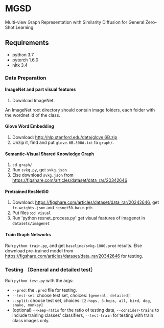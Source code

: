 # MGSD
Multi-view Graph Representation with Similarity Diffusion for General Zero-Shot Learning

## Requirements

* python 3.7
* pytorch 1.6.0
* nltk 3.4

### Data Preparation
#### ImageNet and part visual features 

1. Download ImageNet.

An ImageNet root directory should contain image folders, each folder with the wordnet id of the class.

#### Glove Word Embedding
1. Download: http://nlp.stanford.edu/data/glove.6B.zip
2. Unzip it, find and put `glove.6B.300d.txt` to `graph/`.

#### Semantic-Visual Shared Knowledge Graph
1. `cd graph/`
2. Run `svkg.py`, get `svkg.json`
3. Else download `svkg.json` from https://figshare.com/articles/dataset/data_rar/20342646

#### Pretrained ResNet50
1. Download: https://figshare.com/articles/dataset/data_rar/20342646, get `fc-weights.json` and `resnet50-base.pth`
2. Put files :`cd visual`
3. Run 'python resnet_process.py' get visual features of imagenet in `datasets/imagenet`

#### Train Graph Networks
Run `python train.py`, and get `baseline/svkg-1000.pred` results. Else download pre-trained model from https://figshare.com/articles/dataset/data_rar/20342646 for testing.

### Testing （General and detailed test）
Run `python test.py` with the args:

* `--pred`: the `.pred` file for testing. 
* `--test-set`: choose test set, choices: `[general, detailed]`
* `--split`: choose test set, choices: `[2-hops, 3-hops, all, bird, dog, snake, monkey]`
* (optional) `--keep-ratio` for the ratio of testing data, `--consider-trains` to include training classes' classifiers, `--test-train` for testing with train class images only.

